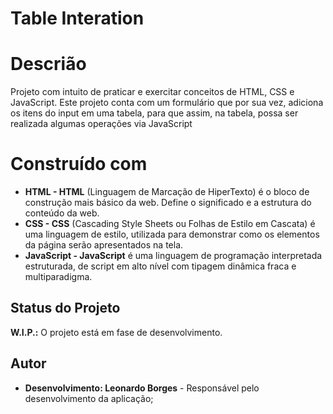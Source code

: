 # Table Interation
<!-- <h1 align="center">
    <img alt="gif to show page" title="Show page" src="src/assets/crud-peopleGif.gif" />
</h1> -->

# Descrião
Projeto com intuito de praticar e exercitar conceitos de HTML, CSS e JavaScript.
Este projeto conta com um formulário que por sua vez, adiciona os itens do input em uma tabela, para que assim, na tabela, possa ser realizada algumas operações via JavaScript

# Construído com
 - **HTML - HTML** (Linguagem de Marcação de HiperTexto) é o bloco de construção mais básico da web. Define o significado e a estrutura do conteúdo da web.
- **CSS - CSS** (Cascading Style Sheets ou Folhas de Estilo em Cascata) é uma linguagem de estilo, utilizada para demonstrar como os elementos da página serão apresentados na tela.
- **JavaScript - JavaScript** é uma linguagem de programação interpretada estruturada, de script em alto nível com tipagem dinâmica fraca e multiparadigma.

## Status do Projeto
**W.I.P.:** O projeto está em fase de desenvolvimento.

## Autor
- **Desenvolvimento: Leonardo Borges** - Responsável pelo desenvolvimento da aplicação;

